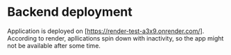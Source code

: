 # Backend deployment

Application is deployed on [https://render-test-a3x9.onrender.com/]. According to render, apllications spin down with inactivity, so the app might not be available after some time.
